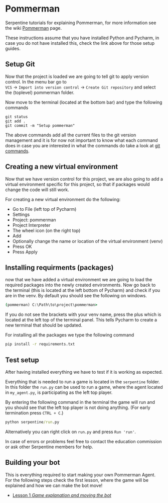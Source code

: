 # Pommerman

Serpentine tutorials for explaining Pommerman, for more information see the wiki 
[Pommerman](https://apple.serpentineai.nl/education/public-introduction#setup) page.

These instructions assume that you have installed Python and Pycharm, in case 
you do not have installed this, check the link above for those setup guides.

## Setup Git

Now that the project is loaded we are going to tell git to apply 
version control. In the menu bar go to  
`VCS` →
`Import into version control` → 
`Create Git repository` and select the (toplevel) pommerman folder.

Now move to the terminal (located at the bottom bar) and type the following commands

```
git status
git add .
git commit -m "Setup pommerman"
```

The above commands add all the current files to the git version management and
it is for now not important to know what each command does in case you are interested 
in what the commands do take a look at 
[git commands](https://confluence.atlassian.com/bitbucketserver/basic-git-commands-776639767.html).

## Creating a new virtual environment

Now that we have version control for this project, we are also going to add
a virtual environment specific for this project, so that if packages would change
the code will still work.

For creating a new virtual environment do the following:
- Go to File (left top of Pycharm)
- Settings
- Project: pommerman
- Project Interpreter
- The wheel icon (on the right top)
- Add
- Optionally change the name or location of the virtual environment (venv)
- Press OK
- Press Apply


                              
## Installing requirments (packages)

now that we have added a virtual environment we are going to load the required packages
into the newly created environments. Now go back to the terminal
(this is located at the left bottom of Pycharm) and check if you are in 
the venv. By default you should see the following on windows.

```cmd
(pommerman) C:\Path\to\project\pommerman>
```

If you do not see the brackets with your venv name, press the plus which is 
located at the left top of the terminal panel. This tells Pycharm to create
a new terminal that should be updated.

For installing all the packages we type the following command

```cmd
pip install -r requirements.txt
```

## Test setup

After having installed everything we have to test if it is working as expected.

Everything that is needed to run a game is located in the `serpentine` folder. 
In this folder the `run.py` can be used to run a game, where the agent located in `my_agent.py`,
is participating as the left top player.

By entering the following command in the terminal the game will run and you should
see that the left top player is not doing anything. (For early termination press `CTRL + C`.) 

```cmd
python serpentine/run.py
```

Alternatively you can right click on `run.py` and press `Run 'run'`.


In case of errors or problems feel free to contact the education commission or
ask other Serpentine members for help.

## Building your bot


This is everything required to start making your own Pommerman Agent. 
For the following steps check the first lesson, where the game will be 
explained and how we can make the bot move!

- [Lesson 1 *Game explanation and moving the bot*](https://apple.serpentineai.nl/e/en/education/pommerman_introduction/lesson-1)
